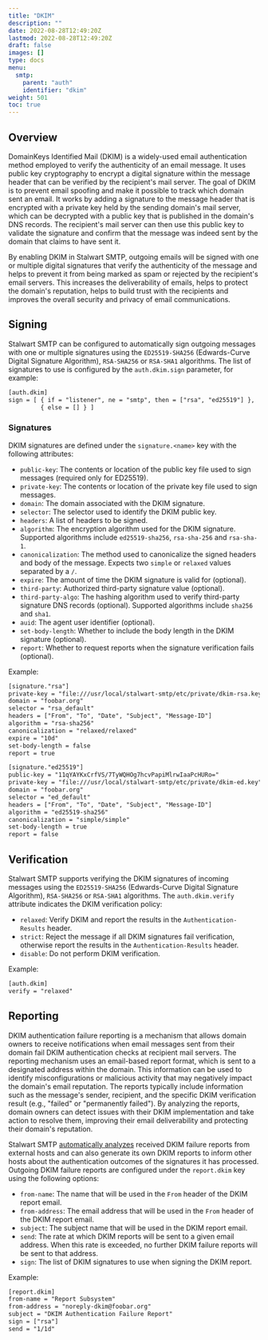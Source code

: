 ```yaml
---
title: "DKIM"
description: ""
date: 2022-08-28T12:49:20Z
lastmod: 2022-08-28T12:49:20Z
draft: false
images: []
type: docs
menu:
  smtp:
    parent: "auth"
    identifier: "dkim"
weight: 501
toc: true
---
```


## Overview

DomainKeys Identified Mail (DKIM) is a widely-used email authentication method employed to verify the authenticity of an email message. It uses public key cryptography to encrypt a digital signature within the message header that can be verified by the recipient's mail server. The goal of DKIM is to prevent email spoofing and make it possible to track which domain sent an email. It works by adding a signature to the message header that is encrypted with a private key held by the sending domain's mail server, which can be decrypted with a public key that is published in the domain's DNS records. The recipient's mail server can then use this public key to validate the signature and confirm that the message was indeed sent by the domain that claims to have sent it.

By enabling DKIM in Stalwart SMTP, outgoing emails will be signed with one or multiple digital signatures that verify the authenticity of the message and helps to prevent it from being marked as spam or rejected by the recipient's email servers. This increases the deliverability of emails, helps to protect the domain's reputation, helps to build trust with the recipients and improves the overall security and privacy of email communications.

## Signing

Stalwart SMTP can be configured to automatically sign outgoing messages with one or multiple signatures using the `ED25519-SHA256` (Edwards-Curve Digital Signature Algorithm), `RSA-SHA256` or `RSA-SHA1` algorithms. The list of signatures to use is configured by the `auth.dkim.sign` parameter, for example:

```txt
[auth.dkim]
sign = [ { if = "listener", ne = "smtp", then = ["rsa", "ed25519"] }, 
         { else = [] } ]
```

### Signatures

DKIM signatures are defined under the `signature.<name>` key with the following attributes:

- `public-key`: The contents or location of the public key file used to sign messages (required only for ED25519).
- `private-key`: The contents or location of the private key file used to sign messages.
- `domain`: The domain associated with the DKIM signature.
- `selector`: The selector used to identify the DKIM public key.
- `headers`: A list of headers to be signed.
- `algorithm`: The encryption algorithm used for the DKIM signature. Supported algorithms include `ed25519-sha256`, `rsa-sha-256` and `rsa-sha-1`.
- `canonicalization`: The method used to canonicalize the signed headers and body of the message. Expects two `simple` or `relaxed` values separated by a `/`.
- `expire`: The amount of time the DKIM signature is valid for (optional).
- `third-party`: Authorized third-party signature value (optional).
- `third-party-algo`: The hashing algorithm used to verify third-party signature DNS records (optional). Supported algorithms include `sha256` and `sha1`.
- `auid`: The agent user identifier (optional).
- `set-body-length`: Whether to include the body length in the DKIM signature (optional).
- `report`: Whether to request reports when the signature verification fails (optional).

Example:

```txt
[signature."rsa"]
private-key = "file:///usr/local/stalwart-smtp/etc/private/dkim-rsa.key"
domain = "foobar.org"
selector = "rsa_default"
headers = ["From", "To", "Date", "Subject", "Message-ID"]
algorithm = "rsa-sha256"
canonicalization = "relaxed/relaxed"
expire = "10d"
set-body-length = false
report = true

[signature."ed25519"]
public-key = "11qYAYKxCrfVS/7TyWQHOg7hcvPapiMlrwIaaPcHURo="
private-key = "file:///usr/local/stalwart-smtp/etc/private/dkim-ed.key"
domain = "foobar.org"
selector = "ed_default"
headers = ["From", "To", "Date", "Subject", "Message-ID"]
algorithm = "ed25519-sha256"
canonicalization = "simple/simple"
set-body-length = true
report = false
```

## Verification

Stalwart SMTP supports verifying the DKIM signatures of incoming messages using the `ED25519-SHA256` (Edwards-Curve Digital Signature Algorithm), `RSA-SHA256` or `RSA-SHA1` algorithms. The `auth.dkim.verify` attribute indicates the DKIM verification policy:

- `relaxed`: Verify DKIM and report the results in the `Authentication-Results` header.
- `strict`: Reject the message if all DKIM signatures fail verification, otherwise report the results in the `Authentication-Results` header.
- `disable`: Do not perform DKIM verification.

Example:

```txt
[auth.dkim]
verify = "relaxed"
```

## Reporting

DKIM authentication failure reporting is a mechanism that allows domain owners to receive notifications when email messages sent from their domain fail DKIM authentication checks at recipient mail servers. The reporting mechanism uses an email-based report format, which is sent to a designated address within the domain. This information can be used to identify misconfigurations or malicious activity that may negatively impact the domain's email reputation. The reports typically include information such as the message's sender, recipient, and the specific DKIM verification result (e.g., "failed" or "permanently failed"). By analyzing the reports, domain owners can detect issues with their DKIM implementation and take action to resolve them, improving their email deliverability and protecting their domain's reputation.

Stalwart SMTP [automatically analyzes](/smtp/auth/analysis) received DKIM failure reports from external hosts and can also generate its own DKIM reports to inform other hosts about the authentication outcomes of the signatures it has processed. Outgoing DKIM failure reports are configured under the `report.dkim` key using the following options:

- `from-name`: The name that will be used in the `From` header of the DKIM report email.
- `from-address`: The email address that will be used in the `From` header of the DKIM report email.
- `subject`: The subject name that will be used in the DKIM report email.
- `send`: The rate at which DKIM reports will be sent to a given email address. When this rate is exceeded, no further DKIM failure reports will be sent to that address.
- `sign`: The list of DKIM signatures to use when signing the DKIM report. 

Example:

```txt
[report.dkim]
from-name = "Report Subsystem"
from-address = "noreply-dkim@foobar.org"
subject = "DKIM Authentication Failure Report"
sign = ["rsa"]
send = "1/1d"
```

